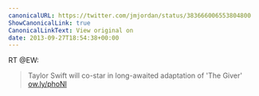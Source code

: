 ```yaml
---
canonicalURL: https://twitter.com/jmjordan/status/383666006553804800
ShowCanonicalLink: true
CanonicalLinkText: View original on
date: 2013-09-27T18:54:38+00:00
---
```

RT @EW:
> Taylor Swift will co-star in long-awaited adaptation of 'The Giver' [ow.ly/phoNl](http://ow.ly/phoNl)